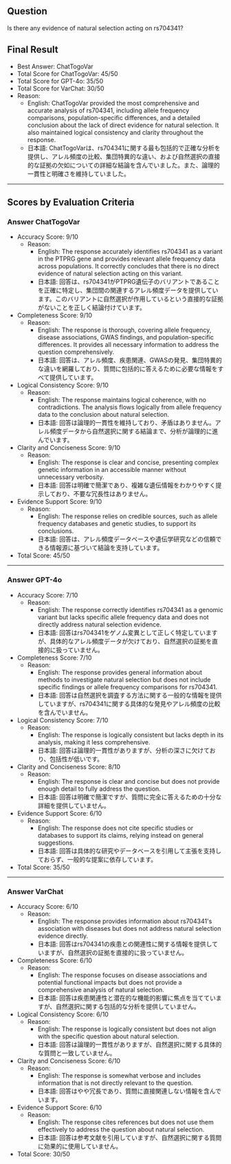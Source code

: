 ## Question

Is there any evidence of natural selection acting on rs704341?

## Final Result

- Best Answer: ChatTogoVar
- Total Score for ChatTogoVar: 45/50
- Total Score for GPT-4o: 35/50
- Total Score for VarChat: 30/50
- Reason:
  - English: ChatTogoVar provided the most comprehensive and accurate analysis of rs704341, including allele frequency comparisons, population-specific differences, and a detailed conclusion about the lack of direct evidence for natural selection. It also maintained logical consistency and clarity throughout the response.
  - 日本語: ChatTogoVarは、rs704341に関する最も包括的で正確な分析を提供し、アレル頻度の比較、集団特異的な違い、および自然選択の直接的な証拠の欠如についての詳細な結論を含んでいました。また、論理的一貫性と明確さを維持していました。

---

## Scores by Evaluation Criteria

### Answer ChatTogoVar
- Accuracy Score: 9/10
  - Reason: 
    - English: The response accurately identifies rs704341 as a variant in the PTPRG gene and provides relevant allele frequency data across populations. It correctly concludes that there is no direct evidence of natural selection acting on this variant.
    - 日本語: 回答は、rs704341がPTPRG遺伝子のバリアントであることを正確に特定し、集団間の関連するアレル頻度データを提供しています。このバリアントに自然選択が作用しているという直接的な証拠がないことを正しく結論付けています。
- Completeness Score: 9/10
  - Reason: 
    - English: The response is thorough, covering allele frequency, disease associations, GWAS findings, and population-specific differences. It provides all necessary information to address the question comprehensively.
    - 日本語: 回答は、アレル頻度、疾患関連、GWASの発見、集団特異的な違いを網羅しており、質問に包括的に答えるために必要な情報をすべて提供しています。
- Logical Consistency Score: 9/10
  - Reason: 
    - English: The response maintains logical coherence, with no contradictions. The analysis flows logically from allele frequency data to the conclusion about natural selection.
    - 日本語: 回答は論理的一貫性を維持しており、矛盾はありません。アレル頻度データから自然選択に関する結論まで、分析が論理的に進んでいます。
- Clarity and Conciseness Score: 9/10
  - Reason: 
    - English: The response is clear and concise, presenting complex genetic information in an accessible manner without unnecessary verbosity.
    - 日本語: 回答は明確で簡潔であり、複雑な遺伝情報をわかりやすく提示しており、不要な冗長性はありません。
- Evidence Support Score: 9/10
  - Reason: 
    - English: The response relies on credible sources, such as allele frequency databases and genetic studies, to support its conclusions.
    - 日本語: 回答は、アレル頻度データベースや遺伝学研究などの信頼できる情報源に基づいて結論を支持しています。
- Total Score: 45/50

---

### Answer GPT-4o
- Accuracy Score: 7/10
  - Reason: 
    - English: The response correctly identifies rs704341 as a genomic variant but lacks specific allele frequency data and does not directly address natural selection evidence.
    - 日本語: 回答はrs704341をゲノム変異として正しく特定していますが、具体的なアレル頻度データが欠けており、自然選択の証拠を直接的に扱っていません。
- Completeness Score: 7/10
  - Reason: 
    - English: The response provides general information about methods to investigate natural selection but does not include specific findings or allele frequency comparisons for rs704341.
    - 日本語: 回答は自然選択を調査する方法に関する一般的な情報を提供していますが、rs704341に関する具体的な発見やアレル頻度の比較を含んでいません。
- Logical Consistency Score: 7/10
  - Reason: 
    - English: The response is logically consistent but lacks depth in its analysis, making it less comprehensive.
    - 日本語: 回答は論理的一貫性がありますが、分析の深さに欠けており、包括性が低いです。
- Clarity and Conciseness Score: 8/10
  - Reason: 
    - English: The response is clear and concise but does not provide enough detail to fully address the question.
    - 日本語: 回答は明確で簡潔ですが、質問に完全に答えるための十分な詳細を提供していません。
- Evidence Support Score: 6/10
  - Reason: 
    - English: The response does not cite specific studies or databases to support its claims, relying instead on general suggestions.
    - 日本語: 回答は具体的な研究やデータベースを引用して主張を支持しておらず、一般的な提案に依存しています。
- Total Score: 35/50

---

### Answer VarChat
- Accuracy Score: 6/10
  - Reason: 
    - English: The response provides information about rs704341's association with diseases but does not address natural selection evidence directly.
    - 日本語: 回答はrs704341の疾患との関連性に関する情報を提供していますが、自然選択の証拠を直接的に扱っていません。
- Completeness Score: 6/10
  - Reason: 
    - English: The response focuses on disease associations and potential functional impacts but does not provide a comprehensive analysis of natural selection.
    - 日本語: 回答は疾患関連性と潜在的な機能的影響に焦点を当てていますが、自然選択に関する包括的な分析を提供していません。
- Logical Consistency Score: 6/10
  - Reason: 
    - English: The response is logically consistent but does not align with the specific question about natural selection.
    - 日本語: 回答は論理的一貫性がありますが、自然選択に関する具体的な質問と一致していません。
- Clarity and Conciseness Score: 6/10
  - Reason: 
    - English: The response is somewhat verbose and includes information that is not directly relevant to the question.
    - 日本語: 回答はやや冗長であり、質問に直接関連しない情報を含んでいます。
- Evidence Support Score: 6/10
  - Reason: 
    - English: The response cites references but does not use them effectively to address the question about natural selection.
    - 日本語: 回答は参考文献を引用していますが、自然選択に関する質問に効果的に使用していません。
- Total Score: 30/50
